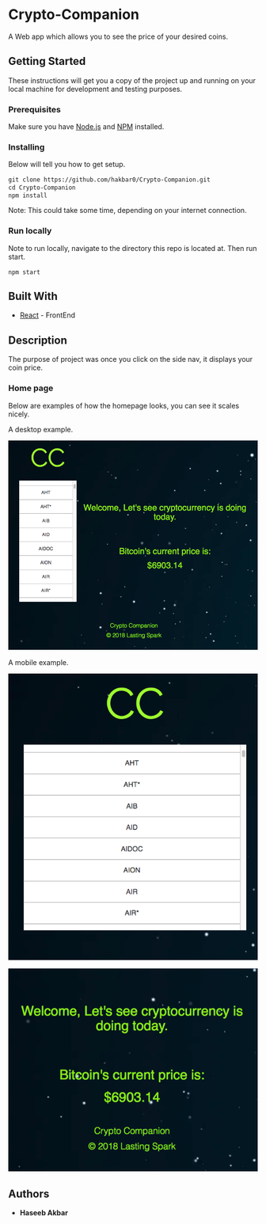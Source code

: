 # Crypto-Companion
A Web app which allows you to see the price of your desired coins.

## Getting Started

These instructions will get you a copy of the project up and running on your local machine for development and testing purposes.

### Prerequisites

Make sure you have [Node.js](https://nodejs.org/en/) and [NPM](https://www.npmjs.com/) installed.

### Installing

Below will tell you how to get setup.

```
git clone https://github.com/hakbar0/Crypto-Companion.git
cd Crypto-Companion
npm install
```

Note: This could take some time, depending on your internet connection.

### Run locally

Note to run locally, navigate to the directory this repo is located at. Then run start. 

```
npm start
```

## Built With
* [React](https://reactjs.org) - FrontEnd

## Description

The purpose of project was once you click on the side nav, it displays your coin price.

### Home page

Below are examples of how the homepage looks, you can see it scales nicely.

A desktop example.

![alt text](/src/images/desktop1.png)

A mobile example.

![alt text](/src/images/cc.png)

![alt text](/src/images/cc2.png)

## Authors

* **Haseeb Akbar**